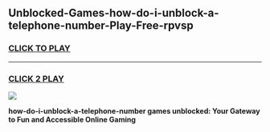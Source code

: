 
## Unblocked-Games-how-do-i-unblock-a-telephone-number-Play-Free-rpvsp
<h3>
<a href="https://premium76.site?title=how-do-i-unblock-a-telephone-number&ref=18A1">CLICK TO PLAY</a></h3>
<hr>

<h3>
<a href="https://premium76.site?title=how-do-i-unblock-a-telephone-number&ref=18A1">CLICK 2 PLAY</a>
  
</h3>

<a href="https://premium76.site?title=how-do-i-unblock-a-telephone-number&ref=18A1"><img src="https://clearcache.store/games.png"></a>


**how-do-i-unblock-a-telephone-number games unblocked: Your Gateway to Fun and Accessible Online Gaming**
